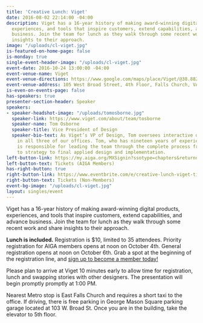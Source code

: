 ```yaml
---
title: 'Creative Lunch: Viget'
date: 2016-08-02 22:14:00 -04:00
description: Viget has a 16-year history of making award-winning digital products,
  experiences, and tools that inspire customers, extend capabilities, and advance
  business. Join the team for lunch as they walk through some recent work and share
  insights to their approach.
image: "/uploads/cl-viget.jpg"
is-featured-on-home-page: false
is-monday: true
single-event-header-image: "/uploads/cl-viget.jpg"
event-date: 2016-10-24 13:00:00 -04:00
event-venue-name: Viget
event-venue-directions: https://www.google.com/maps/place/Viget/@38.88236,-77.1739087,17z/data=!3m1!4b1!4m5!3m4!1s0x89b7b4bf56daf821:0x57e006f859990b48!8m2!3d38.88236!4d-77.17172
event-venue-address: 105 West Broad Street, 4th Floor, Falls Church, VA 22046
is-even-on-events-page: false
has-speakers: true
presenter-section-header: Speaker
speakers:
- speaker-headshot-image: "/uploads/tomosborne.jpg"
  speaker-link: https://www.viget.com/about/team/tosborne
  speaker-name: Tom Osborne
  speaker-title: Vice President of Design
  speaker-bio-text: As Viget’s VP of Design, Tom oversees interactive design efforts
    in all three of our offices. Tom, who has nineteen years of experience in design,
    is responsible for leading the team through the complete process from discovery
    to strategy to final applied design and implementation.
left-button-link: https://my.aiga.org/MXSignin?ssotype=chapters&returnurl=http://dc.aiga.org/event/creative-lunch-viget/
left-button-text: Tickets (AIGA Members)
has-right-button: true
right-button-link: https://www.eventbrite.com/e/creative-lunch-viget-tickets-27961056272?ref=ebapi
right-button-text: Tickets (Non-Members)
event-bg-image: "/uploads/cl-viget.jpg"
layout: singles/event
---
```


Viget has a 16-year history of making award-winning digital products, experiences, and tools that inspire customers, extend capabilities, and advance business. Join the team for lunch as they walk through some recent work and share insights to their approach.

**Lunch is included.** Registration is $10, limited to 35 attendees. Priority registration for AIGA members opens at noon on October 4th. General registration opens at noon on October 6th. Grab a spot at the beginning of the registration line, and [sign up to become a member today!](http://www.aiga.org/join)

Please plan to arrive at Viget 10 minutes early to allow time for registration, lunch and swapping stories with other designers. The presentation will begin promptly promptly at 1:00 PM.

Nearest Metro stop is East Falls Church and requires a short taxi to the office. If driving, there is free parking in George Mason Square parking garage located at 103 W. Broad St.  Once you are in the building, take the elevator to 5th floor.